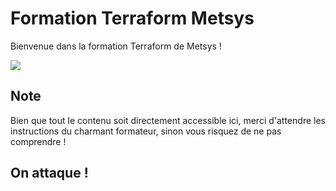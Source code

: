 # Formation Terraform Metsys

Bienvenue dans la formation Terraform de Metsys !

![](https://media.giphy.com/media/mp1JYId8n0t3y/giphy.gif)

## Note

Bien que tout le contenu soit directement accessible ici, merci d'attendre les instructions du charmant formateur, sinon vous risquez de ne pas comprendre !

## On attaque !
